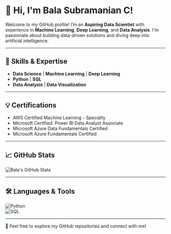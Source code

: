 # 👋 Hi, I'm **Bala Subramanian C**!  

Welcome to my GitHub profile! I’m an **Aspiring Data Scientist** with experience in **Machine Learning**, **Deep Learning**, and **Data Analysis**. I'm passionate about building data-driven solutions and diving deep into artificial intelligence.

---

## 🧠 **Skills & Expertise**
- **Data Science** | **Machine Learning** | **Deep Learning**
- **Python** | **SQL**
- **Data Analysis** | **Data Visualization**

---

## 💡 **Certifications**
- AWS Certified Machine Learning - Specialty
- Microsoft Certified: Power BI Data Analyst Associate
- Microsoft Azure Data Fundamentals Certified
- Microsoft Azure Fundamentals Certified

---

## 📈 **GitHub Stats**
![Bala's GitHub Stats](https://github-readme-stats.vercel.app/api?username=Bala-ms-c&show_icons=true&theme=radical&cache_seconds=1800)

---

## 🛠️ **Languages & Tools**
![Python](https://img.shields.io/badge/Python-3776AB?style=flat&logo=python&logoColor=white)  
![SQL](https://img.shields.io/badge/SQL-4479A1?style=flat&logo=postgresql&logoColor=white)  

---

🌟 Feel free to explore my GitHub repositories and connect with me!
